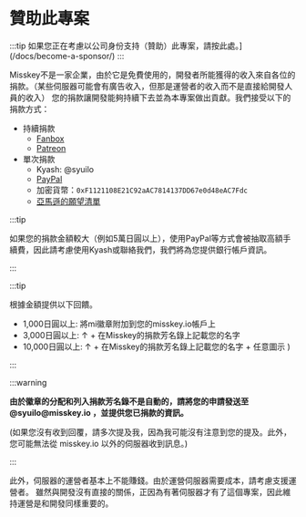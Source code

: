 # 贊助此專案

:::tip
如果您正在考慮以公司身份支持（贊助）此專案，請按此處。](/docs/become-a-sponsor/)
:::

Misskey不是一家企業，由於它是免費使用的，開發者所能獲得的收入來自各位的捐款。（某些伺服器可能會有廣告收入，但那是運營者的收入而不是直接給開發人員的收入）
您的捐款讓開發能夠持續下去並為本專案做出貢獻。我們接受以下的捐款方式：

- 持續捐款
  - [Fanbox](https://syuilo.fanbox.cc/)
  - [Patreon](https://www.patreon.com/syuilo)
- 單次捐款
  - Kyash: @syuilo
  - [PayPal](https://paypal.me/syuilo)
  - 加密貨幣：`0xF1121108E21C92aAC7814137DD67e0d48eAC7Fdc`
  - [亞馬遜的願望清單](https://www.amazon.jp/hz/wishlist/ls/4JG4P6XKX9KD?ref_=wl_share)

:::tip

如果您的捐款金額較大（例如5萬日圓以上），使用PayPal等方式會被抽取高額手續費，因此請考慮使用Kyash或聯絡我們，我們將為您提供銀行帳戶資訊。

:::

:::tip

根據金額提供以下回饋。

- 1,000日圓以上: 將mi徽章附加到您的misskey.io帳戶上
- 3,000日圓以上: ↑ + 在Misskey的捐款芳名錄上記載您的名字
- 10,000日圓以上: ↑ + 在Misskey的捐款芳名錄上記載您的名字 + 任意圖示 )

:::

:::warning

**由於徽章的分配和列入捐款芳名錄不是自動的，請將您的申請發送至@syuilo\@misskey.io ，並提供您已捐款的資訊。**

(如果您沒有收到回覆，請多次提及我，因為我可能沒有注意到您的提及。此外，您可能無法從 misskey.io 以外的伺服器收到訊息。)

:::

此外，伺服器的運營者基本上不能賺錢。由於運營伺服器需要成本，請考慮支援運營者。
雖然與開發沒有直接的關係，正因為有著伺服器才有了這個專案，因此維持運營是和開發同樣重要的。
